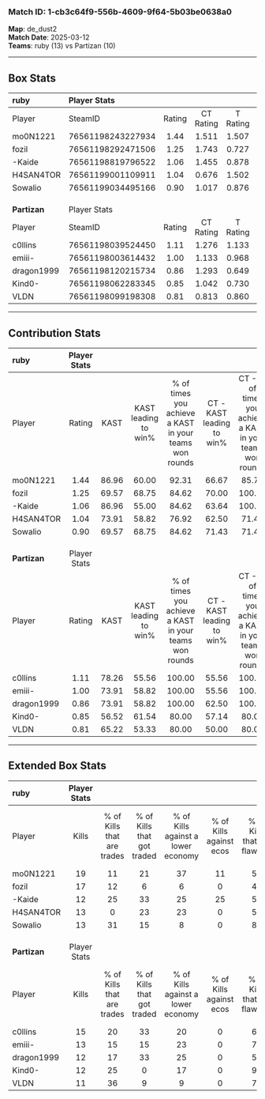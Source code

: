 ### Match ID: 1-cb3c64f9-556b-4609-9f64-5b03be0638a0  
**Map**: de_dust2  
**Match Date**: 2025-03-12  
**Teams**: ruby (13) vs Partizan (10)  

---  

## Box Stats  

| **ruby**     | Player Stats      |        |           |          |       |      |       |         |        |      |     |
| :- | :- | :-: | :-: | :-: | :-: | :-: | :-: | :-: | :-: | :-: | :-: |
| Player       | SteamID           | Rating | CT Rating | T Rating | KAST  | ADR  | Kills | Assists | Deaths | K/D  | HS% |
| mo0N1221     | 76561198243227934 |  1.44  |   1.511   |  1.507   | 86.96 | 86.0 |  19   |    2    |   11   | 1.73 | 15  |
| fozil        | 76561198292471506 |  1.25  |   1.743   |  0.727   | 69.57 | 87.4 |  17   |    5    |   11   | 1.55 | 47  |
| -Kaide       | 76561198819796522 |  1.06  |   1.455   |  0.878   | 86.96 | 71.6 |  12   |    8    |   15   | 0.80 | 58  |
| H4SAN4TOR    | 76561199001109911 |  1.04  |   0.676   |  1.502   | 73.91 | 67.4 |  13   |    4    |   12   | 1.08 | 53  |
| Sowalio      | 76561199034495166 |  0.90  |   1.017   |  0.876   | 69.57 | 49.0 |  13   |    3    |   14   | 0.93 | 30  |
|              |                   |        |           |          |       |      |       |         |        |      |     |
|              |                   |        |           |          |       |      |       |         |        |      |     |
|              |                   |        |           |          |       |      |       |         |        |      |     |
| **Partizan** | Player Stats      |        |           |          |       |      |       |         |        |      |     |
| Player       | SteamID           | Rating | CT Rating | T Rating | KAST  | ADR  | Kills | Assists | Deaths | K/D  | HS% |
| c0llins      | 76561198039524450 |  1.11  |   1.276   |  1.133   | 78.26 | 78.6 |  15   |    2    |   15   | 1.00 | 53  |
| emiii-       | 76561198003614432 |  1.00  |   1.133   |  0.968   | 73.91 | 71.3 |  13   |    7    |   15   | 0.87 | 46  |
| dragon1999   | 76561198120215734 |  0.86  |   1.293   |  0.649   | 73.91 | 61.6 |  12   |    2    |   17   | 0.71 | 91  |
| Kind0-       | 76561198062283345 |  0.85  |   1.042   |  0.730   | 56.52 | 66.2 |  12   |    4    |   13   | 0.92 | 33  |
| VLDN         | 76561198099198308 |  0.81  |   0.813   |  0.860   | 65.22 | 54.7 |  11   |    3    |   14   | 0.79 | 54  |
---  

## Contribution Stats  

| **ruby**     | Player Stats |       |                      |                                                        |                           |                                                             |                          |                                                            |
| :- | :-: | :-: | :-: | :-: | :-: | :-: | :-: | :-: |
| Player       |    Rating    | KAST  | KAST leading to win% | % of times you achieve a KAST in your teams won rounds | CT - KAST leading to win% | CT - % of times you achieve a KAST in your teams won rounds | T - KAST leading to win% | T - % of times you achieve a KAST in your teams won rounds |
| mo0N1221     |     1.44     | 86.96 |        60.00         |                         92.31                          |           66.67           |                            85.71                            |          54.55           |                           100.00                           |
| fozil        |     1.25     | 69.57 |        68.75         |                         84.62                          |           70.00           |                           100.00                            |          66.67           |                           66.67                            |
| -Kaide       |     1.06     | 86.96 |        55.00         |                         84.62                          |           63.64           |                           100.00                            |          44.44           |                           66.67                            |
| H4SAN4TOR    |     1.04     | 73.91 |        58.82         |                         76.92                          |           62.50           |                            71.43                            |          55.56           |                           83.33                            |
| Sowalio      |     0.90     | 69.57 |        68.75         |                         84.62                          |           71.43           |                            71.43                            |          66.67           |                           100.00                           |
|              |              |       |                      |                                                        |                           |                                                             |                          |                                                            |
|              |              |       |                      |                                                        |                           |                                                             |                          |                                                            |
|              |              |       |                      |                                                        |                           |                                                             |                          |                                                            |
| **Partizan** | Player Stats |       |                      |                                                        |                           |                                                             |                          |                                                            |
| Player       |    Rating    | KAST  | KAST leading to win% | % of times you achieve a KAST in your teams won rounds | CT - KAST leading to win% | CT - % of times you achieve a KAST in your teams won rounds | T - KAST leading to win% | T - % of times you achieve a KAST in your teams won rounds |
| c0llins      |     1.11     | 78.26 |        55.56         |                         100.00                         |           55.56           |                           100.00                            |          55.56           |                           100.00                           |
| emiii-       |     1.00     | 73.91 |        58.82         |                         100.00                         |           55.56           |                           100.00                            |          62.50           |                           100.00                           |
| dragon1999   |     0.86     | 73.91 |        58.82         |                         100.00                         |           62.50           |                           100.00                            |          55.56           |                           100.00                           |
| Kind0-       |     0.85     | 56.52 |        61.54         |                         80.00                          |           57.14           |                            80.00                            |          66.67           |                           80.00                            |
| VLDN         |     0.81     | 65.22 |        53.33         |                         80.00                          |           50.00           |                            80.00                            |          57.14           |                           80.00                            |
---  

## Extended Box Stats  

| **ruby**     | Player Stats |                            |                            |                                    |                         |                              |                                 |        |                             |                                     |                          |                               |                            |
| :- | :-: | :-: | :-: | :-: | :-: | :-: | :-: | :-: | :-: | :-: | :-: | :-: | :-: |
| Player       |    Kills     | % of Kills that are trades | % of Kills that got traded | % of Kills against a lower economy | % of Kills against ecos | % of Kills that are flawless | % of Kills that are close duels | Deaths | % of Deaths that get traded | % of Deaths against a lower economy | % of Deaths against ecos | % of Deaths that are flawless | % of Deaths that are close |
| mo0N1221     |      19      |             11             |             21             |                 37                 |           11            |              58              |               16                |   11   |             27              |                 18                  |            9             |              91               |             0              |
| fozil        |      17      |             12             |             6              |                 6                  |            0            |              47              |                0                |   11   |              0              |                 18                  |            0             |              82               |             0              |
| -Kaide       |      12      |             25             |             33             |                 25                 |           25            |              58              |                8                |   15   |             33              |                 20                  |            0             |              47               |             13             |
| H4SAN4TOR    |      13      |             0              |             23             |                 23                 |            0            |              54              |                8                |   12   |             17              |                 17                  |            8             |              75               |             0              |
| Sowalio      |      13      |             31             |             15             |                 8                  |            0            |              85              |                0                |   14   |             14              |                  7                  |            0             |              79               |             0              |
|              |              |                            |                            |                                    |                         |                              |                                 |        |                             |                                     |                          |                               |                            |
|              |              |                            |                            |                                    |                         |                              |                                 |        |                             |                                     |                          |                               |                            |
|              |              |                            |                            |                                    |                         |                              |                                 |        |                             |                                     |                          |                               |                            |
| **Partizan** | Player Stats |                            |                            |                                    |                         |                              |                                 |        |                             |                                     |                          |                               |                            |
| Player       |    Kills     | % of Kills that are trades | % of Kills that got traded | % of Kills against a lower economy | % of Kills against ecos | % of Kills that are flawless | % of Kills that are close duels | Deaths | % of Deaths that get traded | % of Deaths against a lower economy | % of Deaths against ecos | % of Deaths that are flawless | % of Deaths that are close |
| c0llins      |      15      |             20             |             33             |                 20                 |            0            |              60              |                7                |   15   |             27              |                  7                  |            0             |              80               |             0              |
| emiii-       |      13      |             15             |             15             |                 23                 |            0            |              77              |                0                |   15   |             20              |                 13                  |            0             |              40               |             13             |
| dragon1999   |      12      |             17             |             33             |                 25                 |            0            |              58              |                0                |   17   |             24              |                 18                  |            0             |              65               |             0              |
| Kind0-       |      12      |             25             |             0              |                 17                 |            0            |              92              |                8                |   13   |              8              |                 15                  |            0             |              62               |             8              |
| VLDN         |      11      |             36             |             9              |                 9                  |            0            |              73              |                0                |   14   |             14              |                 21                  |            0             |              64               |             14             |
